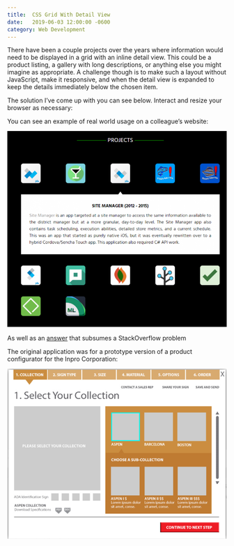 ```yaml
---
title:  CSS Grid With Detail View
date:   2019-06-03 12:00:00 -0600
category: Web Development
---
```


<script setup>
import CodePen from '../../components/CodePen.vue'
</script>

There have been a couple projects over the years where information would need to be displayed in a grid with an inline detail view. This could be a product listing, a gallery with long descriptions, or anything else you might imagine as appropriate. A challenge though is to make such a layout without JavaScript, make it responsive, and when the detail view is expanded to keep the details immediately below the chosen item.

The solution I’ve come up with you can see below. Interact and resize your browser as necessary:

<CodePen user="mlhaufe" id="aONRGP" />

You can see an example of real world usage on a colleague’s website:

[![Graham Mueller's website](/media-library/web-development/graham-mueller.png)](https://grahammueller.com/pages/projects.html)

As well as an [answer](https://stackoverflow.com/a/30245615) that subsumes a StackOverflow problem

The original application was for a prototype version of a product configurator for the Inpro Corporation:

![Signscape Configurator](/media-library/web-development/signscape-configurator.png)
